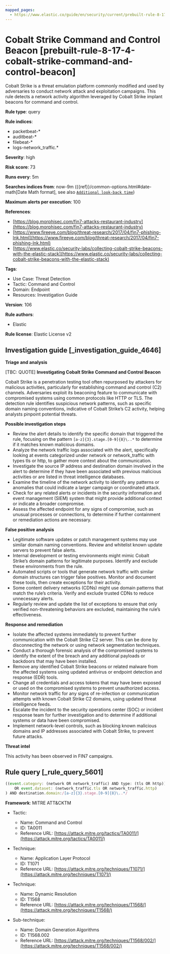 ```yaml
---
mapped_pages:
  - https://www.elastic.co/guide/en/security/current/prebuilt-rule-8-17-4-cobalt-strike-command-and-control-beacon.html
---
```


# Cobalt Strike Command and Control Beacon [prebuilt-rule-8-17-4-cobalt-strike-command-and-control-beacon]

Cobalt Strike is a threat emulation platform commonly modified and used by adversaries to conduct network attack and exploitation campaigns. This rule detects a network activity algorithm leveraged by Cobalt Strike implant beacons for command and control.

**Rule type**: query

**Rule indices**:

* packetbeat-*
* auditbeat-*
* filebeat-*
* logs-network_traffic.*

**Severity**: high

**Risk score**: 73

**Runs every**: 5m

**Searches indices from**: now-9m ({{ref}}/common-options.html#date-math[Date Math format], see also [`Additional look-back time`](docs-content://solutions/security/detect-and-alert/create-detection-rule.md#rule-schedule))

**Maximum alerts per execution**: 100

**References**:

* [https://blog.morphisec.com/fin7-attacks-restaurant-industry](https://blog.morphisec.com/fin7-attacks-restaurant-industry)
* [https://www.fireeye.com/blog/threat-research/2017/04/fin7-phishing-lnk.html](https://www.fireeye.com/blog/threat-research/2017/04/fin7-phishing-lnk.html)
* [https://www.elastic.co/security-labs/collecting-cobalt-strike-beacons-with-the-elastic-stack](https://www.elastic.co/security-labs/collecting-cobalt-strike-beacons-with-the-elastic-stack)

**Tags**:

* Use Case: Threat Detection
* Tactic: Command and Control
* Domain: Endpoint
* Resources: Investigation Guide

**Version**: 106

**Rule authors**:

* Elastic

**Rule license**: Elastic License v2

## Investigation guide [_investigation_guide_4646]

**Triage and analysis**

[TBC: QUOTE]
**Investigating Cobalt Strike Command and Control Beacon**

Cobalt Strike is a penetration testing tool often repurposed by attackers for malicious activities, particularly for establishing command and control (C2) channels. Adversaries exploit its beaconing feature to communicate with compromised systems using common protocols like HTTP or TLS. The detection rule identifies suspicious network patterns, such as specific domain naming conventions, indicative of Cobalt Strike’s C2 activity, helping analysts pinpoint potential threats.

**Possible investigation steps**

* Review the alert details to identify the specific domain that triggered the rule, focusing on the pattern `[a-z]{3}.stage.[0-9]{8}\..*` to determine if it matches known malicious domains.
* Analyze the network traffic logs associated with the alert, specifically looking at events categorized under network or network_traffic with types tls or http, to gather more context about the communication.
* Investigate the source IP address and destination domain involved in the alert to determine if they have been associated with previous malicious activities or are listed in threat intelligence databases.
* Examine the timeline of the network activity to identify any patterns or anomalies that could indicate a larger campaign or coordinated attack.
* Check for any related alerts or incidents in the security information and event management (SIEM) system that might provide additional context or indicate a broader compromise.
* Assess the affected endpoint for any signs of compromise, such as unusual processes or connections, to determine if further containment or remediation actions are necessary.

**False positive analysis**

* Legitimate software updates or patch management systems may use similar domain naming conventions. Review and whitelist known update servers to prevent false alerts.
* Internal development or testing environments might mimic Cobalt Strike’s domain patterns for legitimate purposes. Identify and exclude these environments from the rule.
* Automated scripts or tools that generate network traffic with similar domain structures can trigger false positives. Monitor and document these tools, then create exceptions for their activity.
* Some content delivery networks (CDNs) might use domain patterns that match the rule’s criteria. Verify and exclude trusted CDNs to reduce unnecessary alerts.
* Regularly review and update the list of exceptions to ensure that only verified non-threatening behaviors are excluded, maintaining the rule’s effectiveness.

**Response and remediation**

* Isolate the affected systems immediately to prevent further communication with the Cobalt Strike C2 server. This can be done by disconnecting the network or using network segmentation techniques.
* Conduct a thorough forensic analysis of the compromised systems to identify the extent of the breach and any additional payloads or backdoors that may have been installed.
* Remove any identified Cobalt Strike beacons or related malware from the affected systems using updated antivirus or endpoint detection and response (EDR) tools.
* Change all credentials and access tokens that may have been exposed or used on the compromised systems to prevent unauthorized access.
* Monitor network traffic for any signs of re-infection or communication attempts with known Cobalt Strike C2 domains, using updated threat intelligence feeds.
* Escalate the incident to the security operations center (SOC) or incident response team for further investigation and to determine if additional systems or data have been compromised.
* Implement network-level controls, such as blocking known malicious domains and IP addresses associated with Cobalt Strike, to prevent future attacks.

**Threat intel**

This activity has been observed in FIN7 campaigns.


## Rule query [_rule_query_5601]

```js
((event.category: (network OR network_traffic) AND type: (tls OR http))
    OR event.dataset: (network_traffic.tls OR network_traffic.http)
) AND destination.domain:/[a-z]{3}.stage.[0-9]{8}\..*/
```

**Framework**: MITRE ATT&CKTM

* Tactic:

    * Name: Command and Control
    * ID: TA0011
    * Reference URL: [https://attack.mitre.org/tactics/TA0011/](https://attack.mitre.org/tactics/TA0011/)

* Technique:

    * Name: Application Layer Protocol
    * ID: T1071
    * Reference URL: [https://attack.mitre.org/techniques/T1071/](https://attack.mitre.org/techniques/T1071/)

* Technique:

    * Name: Dynamic Resolution
    * ID: T1568
    * Reference URL: [https://attack.mitre.org/techniques/T1568/](https://attack.mitre.org/techniques/T1568/)

* Sub-technique:

    * Name: Domain Generation Algorithms
    * ID: T1568.002
    * Reference URL: [https://attack.mitre.org/techniques/T1568/002/](https://attack.mitre.org/techniques/T1568/002/)



